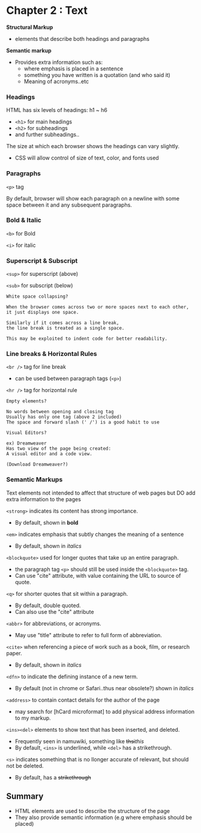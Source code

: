 # Chapter 2 : Text

**Structural Markup**
* elements that describe both headings and paragraphs

**Semantic markup**
* Provides extra information such as:
  * where emphasis is placed in a sentence
  * something you have written is a quotation (and who said it)
  * Meaning of acronyms..etc

### Headings
HTML has six levels of headings:
h1 ~ h6

* `<h1>` for main headings
* `<h2>` for subheadings
* and further subheadings..

The size at which each browser shows the headings can vary slightly.
* CSS will allow control of size of text, color, and fonts used

### Paragraphs
`<p>` tag

By default, browser will show each paragraph on a newline with some space between it and any subsequent paragraphs.

### Bold & Italic

`<b>` for Bold

`<i>` for italic

### Superscript & Subscript

`<sup>` for superscript (above)

`<sub>` for subscript (below)

```
White space collapsing?

When the browser comes across two or more spaces next to each other,
it just displays one space.

Similarly if it comes across a line break,
the line break is treated as a single space.

This may be exploited to indent code for better readability.
```

### Line breaks & Horizontal Rules 

`<br />` tag for line break
* can be used between paragraph tags (`<p>`)

`<hr />` tag for horizontal rule

```
Empty elements?

No words between opening and closing tag
Usually has only one tag (above 2 included)
The space and forward slash (' /') is a good habit to use
```

```
Visual Editors?

ex) Dreamweaver
Has two view of the page being created:
A visual editor and a code view.

(Download Dreamweaver?)
```
### Semantic Markups

Text elements not intended to affect that structure of web pages
but DO add extra information to the pages


`<strong>` indicates its content has strong importance. 
* By default, shown in **bold**

`<em>` indicates emphasis that subtly changes the meaning of a sentence
* By default, shown in *italics*

`<blockquote>` used for longer quotes that take up an entire paragraph. 
* the paragraph tag `<p>` should still be used inside the `<blockquote>` tag.
* Can use "cite" attribute, with value containing the URL to source of quote.

`<q>` for shorter quotes that sit within a paragraph.
* By default, double quoted.
* Can also use the "cite" attribute

`<abbr>` for abbreviations, or acronyms.
* May use "title" attribute to refer to full form of abbreviation.

`<cite>` when referencing a piece of work such as a book, film, or research paper.
* By default, shown in *italics*

`<dfn>` to indicate the defining instance of a new term.
* By default (not in chrome or Safari..thus near obsolete?) shown in *italics*

`<address>` to contain contact details for the author of the page
* may search for [hCard microformat] to add physical address information to my markup.

`<ins><del>` elements to show text that has been inserted, and deleted.
* Frequently seen in namuwiki, something like ~~thsi~~_this_
* By default, `<ins>` is underlined, while `<del>` has a strikethrough.

`<s>` indicates something that is no llonger accurate of relevant, but should not be deleted.
* By default, has a ~~strikethrough~~

## Summary
* HTML elements are used to describe the structure of the page
* They also provide semantic information (e.g where emphasis should be placed)

